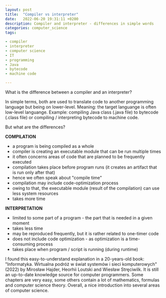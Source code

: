 ```yaml
---
layout: post
title:  "Compiler vs interpreter"
date:   2022-06-20 19:31:11 +0200
description: Compiler and interpreter - differences in simple words
categories: computer_science
tags:

- compiler
- interpreter
- computer science
- IT
- programming
- Java
- bytecode
- machine code

---
```

What is the difference between a compiler and an interpreter? 

In simple terms, both are used to translate code to another programming language but being on lower-level.
Meaning: the target languange is often low-level languange. Example: compiling Java class (.java file) 
to bytecode (.class file) or compiling / interpreting bytecode to machine code.

But what are the differences?

**COMPILATION**
- a program is being compiled as a whole
- compiler is creating an executable module that can be run multiple times
- it often concerns areas of code that are planned to be frequently executed
- compilation takes place before program runs (it creates an artifact that is run only after that)
- hence we often speak about "compile time"
- compilation may include code-optimization process
- owing to that, the executable module (result of the compilation) can use less system resources
- takes more time

**INTERPRETATION**
- limited to some part of a program - the part that is needed in a given moment
- takes less time
- may be reproduced frequently, but it is rather related to one-timer code
- does not include code optimization - as optimization is a time-consuming process
- takes place when program / script is running (during runtime)

I found this easy-to-understand explanation in a 20-years-old book: "Informatyka. Wirtualna podróż w świat systemów i sieci komputerowych" (2022)
by Mirosław Hajder, Heorhii Loutski and Wiesław Stręciwilk. It is still an up-to-date knowledge source for computer programmers.
Some chapters are very easy, some others contain a lot of mathematics, formulas and computer science theory. Overall, a nice introduction into several areas of computer science.

